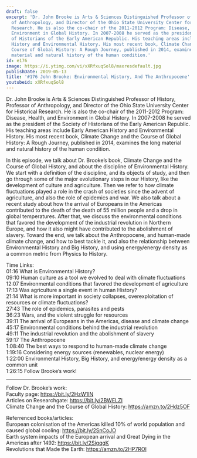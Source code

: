```yaml
---
draft: false
excerpt: 'Dr. John Brooke is Arts & Sciences Distinguished Professor of History, Professor
  of Anthropology, and Director of the Ohio State University Center for Historical
  Research. He is also the co-chair of the 2011-2012 Program: Disease, Health, and
  Environment in Global History. In 2007-2008 he served as the president of the Society
  of Historians of the Early American Republic. His teaching areas include Early American
  History and Environmental History. His most recent book, Climate Change and the
  Course of Global History: A Rough Journey, published in 2014, examines the long
  material and natural history of the human condition.'
id: e176
image: https://i.ytimg.com/vi/xXRfxuqSol8/maxresdefault.jpg
publishDate: 2019-05-13
title: '#176 John Brooke: Environmental History, And The Anthropocene'
youtubeid: xXRfxuqSol8
---
```

Dr. John Brooke is Arts & Sciences Distinguished Professor of History, Professor of Anthropology, and Director of the Ohio State University Center for Historical Research. He is also the co-chair of the 2011-2012 Program: Disease, Health, and Environment in Global History. In 2007-2008 he served as the president of the Society of Historians of the Early American Republic. His teaching areas include Early American History and Environmental History. His most recent book, Climate Change and the Course of Global History: A Rough Journey, published in 2014, examines the long material and natural history of the human condition.

In this episode, we talk about Dr. Brooke’s book, Climate Change and the Course of Global History, and about the discipline of Environmental History. We start with a definition of the discipline, and its objects of study, and then go through some of the major evolutionary steps in our History, like the development of culture and agriculture. Then we refer to how climate fluctuations played a role in the crash of societies since the advent of agriculture, and also the role of epidemics and war. We also talk about a recent study about how the arrival of Europeans in the Americas contributed to the death of the death of 55 million people and a drop in global temperatures. After that, we discuss the environmental conditions that favored the development of the industrial revolution in Northern Europe, and how it also might have contributed to the abolishment of slavery. Toward the end, we talk about the Anthropocene, and human-made climate change, and how to best tackle it, and also the relationship between Environmental History and Big History, and using energy/energy density as a common metric from Physics to History.

Time Links:  
01:16  What is Environmental History?  
09:10  Human culture as a tool we evolved to deal with climate fluctuations                           
12:07  Environmental conditions that favored the development of agriculture                             
17:13  Was agriculture a single event in human History?                           
21:14  What is more important in society collapses, overexploitation of resources or climate fluctuations?                          
27:43  The role of epidemics, parasites and pests                        
36:23  Wars, and the violent struggle for resources              
39:11  The arrival of Europeans in the Americas, disease and climate change        
45:17  Environmental conditions behind the industrial revolution          
49:11  The industrial revolution and the abolishment of slavery    
59:17  The Anthropocene   
1:08:40  The best ways to respond to human-made climate change  
1:19:16  Considering energy sources (renewables, nuclear energy)  
1:22:00  Environmental History, Big History, and energy/energy density as a common unit       
1:26:15 Follow Brooke’s work!

---

Follow Dr. Brooke’s work:  
Faculty page: https://bit.ly/2HzW1IN  
Articles on Researchgate: https://bit.ly/2BWELZI  
Climate Change and the Course of Global History: https://amzn.to/2Hdz5OF

Referrenced books/articles:  
European colonisation of the Americas killed 10% of world population and caused global cooling: https://bit.ly/2SnCoJO  
Earth system impacts of the European arrival and Great Dying in the Americas after 1492: https://bit.ly/2SigqqK  
Revolutions that Made the Earth: https://amzn.to/2HP7ROl

